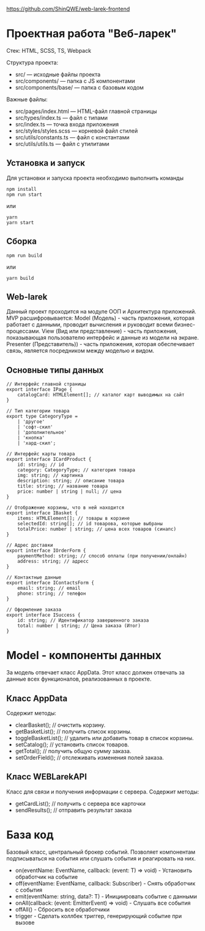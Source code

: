 https://github.com/ShinQWE/web-larek-frontend

# Проектная работа "Веб-ларек"

Стек: HTML, SCSS, TS, Webpack

Структура проекта:
- src/ — исходные файлы проекта
- src/components/ — папка с JS компонентами
- src/components/base/ — папка с базовым кодом

Важные файлы:
- src/pages/index.html — HTML-файл главной страницы
- src/types/index.ts — файл с типами
- src/index.ts — точка входа приложения
- src/styles/styles.scss — корневой файл стилей
- src/utils/constants.ts — файл с константами
- src/utils/utils.ts — файл с утилитами

## Установка и запуск
Для установки и запуска проекта необходимо выполнить команды

```
npm install
npm run start
```

или

```
yarn
yarn start
```
## Сборка

```
npm run build
```

или

```
yarn build
```

## Web-larek

Данный проект проходится на модуле ООП и Архитектура приложений. 
MVP расшифровывается:
Model (Модель) - часть приложения, которая работает с данными, проводит вычисления и руководит всеми бизнес-процессами.
View (Вид или представление) - часть приложения, показывающая пользователю интерфейс и данные из модели на экране.
Presenter (Представитель)) - часть приложения, которая обеспечивает связь, является посредником между моделью и видом.

## Основные типы данных

```
// Интерфейс главной страницы 
export interface IPage {
	catalogCard: HTMLElement[]; // каталог карт выводимых на сайт
}

// Тип категории товара 
export type CategoryType =
	| 'другое'
	| 'софт-скил'
	| 'дополнительное'
	| 'кнопка'
	| 'хард-скил';

// Интерфейс карты товара
export interface ICardProduct {
	id: string; // id
	category: CategoryType; // категория товара
	img: string; // картинка
	description: string; // описание товара
	title: string; // название товара
	price: number | string | null; // цена
}

// Отображение корзины, что в ней находится
export interface IBasket {
	items: HTMLElement[]; // товары в корзине
	selectedId: string[]; // id товарова, которые выбраны
	totalPrice: number | string; // цена всех товаров (синапс)
}

// Адрес доставки
export interface IOrderForm {
	paymentMethod: string; // способ оплаты (при получении/онлайн)
	address: string; // адресс
}

// Контактные данные
export interface IContactsForm {
	email: string; // email
	phone: string; // телефон
}

// Оформление заказа
export interface ISuccess {
	id: string; // Идентификатор завершенного заказа
	total: number | string; // Цена заказа (Итог)
}
```

# Model - компоненты данных

За модель отвечает класс AppData. Этот класс должен отвечать за данные всех функционалов, реализованных в проекте.

## Класс AppData

Содержит методы:
- clearBasket(); // очистить корзину.
- getBasketList(); // получить список корзины.
- toggleBasketList(); // удалить или добавить товар в список корзины.
- setCatalog(); // установить список товаров.
- getTotal(); // получить общую сумму заказа.
- setOrderField(); // отслеживать изменения полей заказа.

 ## Класс WEBLarekAPI
 Класс для связи и получения информации с сервера.
 Содержит методы:
- getCardList(); // получить с сервера все карточки
- sendResults(); // отправить результат заказа

# База код

Базовый класс, центральный брокер событий. Позволяет компонентам подписываться на события или слушать события и реагировать на них.

- on<T extends object>(eventName: EventName, callback: (event: T) => void) - Установить обработчик на событие
- off(eventName: EventName, callback: Subscriber) - Снять обработчик с события
- emit<T extends object>(eventName: string, data?: T) - Инициировать событие с данными
- onAll(callback: (event: EmitterEvent) => void) - Слушать все события
- offAll() - Сбросить все обработчики
- trigger - Сделать коллбек триггер, генерирующий событие при вызове














